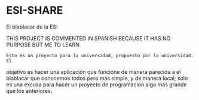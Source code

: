 # ESI-SHARE
El blablacar de la ESI

THIS PROJECT IS COMMENTED IN SPANISH BECAUSE IT HAS NO PURPOSE BUT ME TO LEARN

	Esto es un proyecto para la universidad, propuesto por la universidad. El
objetivo es hacer una aplicación que funcione de manera parecida a el blablacar
que conocemos todos pero más simple, y de manera local; solo es una excusa para
hacer un proyecto de programacion algo más grande que los anteriores.
